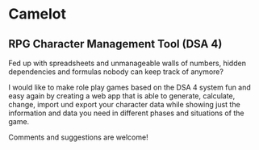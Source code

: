 # Camelot

## RPG Character Management Tool (DSA 4)

Fed up with spreadsheets and unmanageable walls of numbers, hidden dependencies and formulas nobody can keep track of anymore?

I would like to make role play games based on the DSA 4 system fun and easy again by creating a web app that is able to generate, calculate, change, import und export your character data while showing just the information and data you need in different phases and situations of the game.

Comments and suggestions are welcome!
